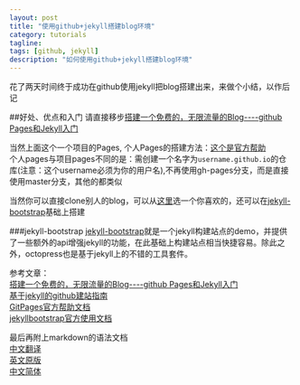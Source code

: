 ```yaml
---
layout: post
title: "使用github+jekyll搭建blog环境"
category: tutorials
tagline: 
tags: [github, jekyll]
description: "如何使用github+jekyll搭建blog环境"
---
```

花了两天时间终于成功在github使用jekyll把blog搭建出来，来做个小结，以作后记

##好处、优点和入门
请直接移步[搭建一个免费的，无限流量的Blog----github Pages和Jekyll入门](http://www.ruanyifeng.com/blog/2012/08/blogging_with_jekyll.html)

当然上面这个一个项目的Pages, 个人Pages的搭建方法：[这个是官方帮助](http://pages.github.com/)    
个人pages与项目pages不同的是：需创建一个名字为`username.github.io`的仓库(注意：这个username必须为你的用户名),不再使用gh-pages分支，而是直接使用master分支，其他的都类似

当然你可以直接clone别人的blog，可以从[这里](https://github.com/mojombo/jekyll/wiki/Sites)选一个你喜欢的，还可以在[jekyll-bootstrap](http://jekyllbootstrap.com/)基础上搭建

###jekyll-bootstrap
[jekyll-bootstrap](http://jekyllbootstrap.com/)就是一个jekyll构建站点的demo，并提供了一些额外的api增强jekyll的功能，在此基础上构建站点相当快捷容易。除此之外，octopress也是基于jekyll上的不错的工具套件。

参考文章：  
[搭建一个免费的，无限流量的Blog----github Pages和Jekyll入门](http://www.ruanyifeng.com/blog/2012/08/blogging_with_jekyll.html)  
[基于jekyll的github建站指南](http://jiyeqian.github.io/2012/07/host-your-pages-at-github-using-jekyll/)  
[GitPages官方帮助文档](http://pages.github.com/)   
[jekyllbootstrap官方使用文档](http://jekyllbootstrap.com/)  

最后再附上markdown的语法文档   
[中文翻译](https://github.com/othree/markdown-syntax-zhtw/blob/master/syntax.md)   
[英文原版](http://daringfireball.net/projects/markdown/syntax)   
[中文简体](http://wowubuntu.com/markdown/)  
